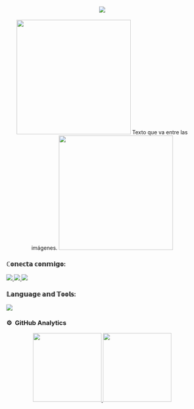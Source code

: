 <div align="center">
<h1 align="center">
    <img src="https://readme-typing-svg.herokuapp.com/?font=Press+Start+2P&size=20&color=E70000&center=true&vCenter=true&width=500&height=70&duration=5000&lines=Hola+,+soy+Miguel+Sanz!;+👋🏻;" />
</h1>
</div>

<p align="center">
  <img src="imagen_izquierda.jpg" width="300" />
  Texto que va entre las imágenes.
  <img src="imagen_derecha.jpg" width="300" />
</p>


<h3 align="left">ℂ𝕠𝕟𝕖𝕔𝕥𝕒 𝕔𝕠𝕟𝕞𝕚𝕘𝕠:</h3>
<p align="left">
  <a href="enlace_discord">
    <img src="https://skillicons.dev/icons?i=discord" />
  </a>
  <a href="https://www.instagram.com/__ssanzz__/">
    <img src="https://skillicons.dev/icons?i=instagram" />
  </a>
  <a href="https://www.linkedin.com/in/miguel-sanz-56a402273/">
    <img src="https://skillicons.dev/icons?i=linkedin" />
  </a>
</p>



<h3 align="left">𝕃𝕒𝕟𝕘𝕦𝕒𝕘𝕖 𝕒𝕟𝕕 𝕋𝕠𝕠𝕝𝕤:</h3>
<p align="left">
  <a href="https://skillicons.dev">
    <img src="https://skillicons.dev/icons?i=java,php,css,html,js,nodejs,mysql,ps,git,github,docker,eclipse,vscode,au,linux,ai&perline=12" />
  </a>
</p>



### ⚙️ &nbsp;GitHub Analytics

<p align="center">
<a href="https://github.com/Miguel-Sanz">
  <img height="180em" src="https://github-readme-stats-eight-theta.vercel.app/api?username=Miguel-Sanz&show_icons=true&theme=algolia&include_all_commits=true&count_private=true"/>
  <img height="180em" src="https://github-readme-stats-eight-theta.vercel.app/api/top-langs/?username=Miguel-Sanz&layout=compact&langs_count=8&theme=algolia"/>
</a>
</p>

